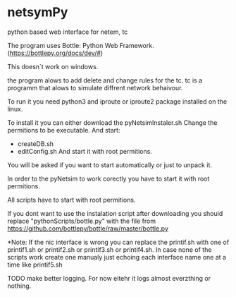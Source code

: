 # netsymPy
python based web interface for netem, tc

The program uses Bottle: Python Web Framework. (https://bottlepy.org/docs/dev/#)

This doesn`t work on windows. 

the program alows to add delete and change rules for the tc.
tc is a programm that alows to simulate diffrent network behaivour.

To run it you need python3 and iproute or iproute2 package installed on the linux.

To install it you can either download the pyNetsimInstaler.sh 
Change the permitions to be executable.
And start:
 - createDB.sh
 - editConfig.sh
And start it with root permitions. 

You will be asked if you want to start automatically or just to unpack it.

In order to the pyNetsim to work corectly you have to start it with root permitions.

All scripts have to start with root permitions.

If you dont want to use the instalation script
after downloading you should replace "pythonScripts/bottle.py" with the file from https://github.com/bottlepy/bottle/raw/master/bottle.py

*Note: If the nic interface is wrong you can replace the printif.sh with one of printif1.sh	or printif2.sh or printif3.sh or printif4.sh.
       In case none of the scripts work create one manualy just echoing each interface name one at a time like printif5.sh

TODO
make better logging.
For now eitehr it logs almost everzthing or nothing.
